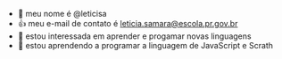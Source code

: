 - 👋 meu nome é @leticisa
- 👍 meu e-mail de contato é leticia.samara@escola.pr.gov.br
- 👀 estou interessada em aprender e progamar novas linguagens
- 🌱 estou aprendendo a programar a linguagem de JavaScript e Scrath







